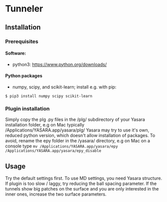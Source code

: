 # Tunneler
## Installation
### Prerequisites
#### Software:
- python3: https://www.python.org/downloads/

#### Python packages
- numpy, scipy, and scikit-learn; install e.g. with pip:
```
$ pip3 install numpy scipy scikit-learn
```

### Plugin installation
Simply copy the plg .py files in the /plg/ subdirectory of your Yasara installation folder, e.g on Mac typically /Applications/YASARA.app/yasara/plg/
Yasara may try to use it's own, reduced python version, which doesn't allow installation of packages. 
To avoid, rename the epy folder in the /yasara/ directory, e.g on Mac on a console type 
`mv /Applications/YASARA.app/yasara/epy /Applications/YASARA.app/yasara/epy_disable`

## Usage
Try the default settings first.
To use MD settings, you need Yasara structure.
If plugin is too slow / laggy, try reducing the ball spacing parameter.
If the tunnels show big patches on the surface and you are only interested in the inner ones, increase the two surface parameters.